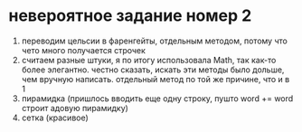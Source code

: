 # невероятное задание номер 2

1. переводим цельсии в фаренгейты, отдельным методом, потому что чето много получается строчек
2. считаем разные штуки, я по итогу использовала Math, так как-то более элегантно. честно сказать, искать эти методы
   было дольше, чем вручную написать. отдельный метод по той же причине, что и в 1
3. пирамидка (пришлось вводить еще одну строку, пушто word += word строит адовую пирамидку)
4. сетка (красивое)